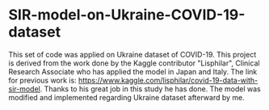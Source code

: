 # SIR-model-on-Ukraine-COVID-19-dataset
This set of code was applied on Ukraine dataset of COVID-19.
This project is derived from the work done by the Kaggle contributor "Lisphilar", Clinical Research Associate who has applied the model in Japan and Italy. The link for previous work is: https://www.kaggle.com/lisphilar/covid-19-data-with-sir-model. Thanks to his great job in this study he has done.
The model was modified and implemented regarding Ukraine dataset afterward by me.
